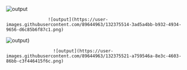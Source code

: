 
![output](https://user-images.githubusercontent.com/89644963/132375508-49331088-9100-4c48-82de-12a9a6c253dd.png)


                    ![output](https://user-images.githubusercontent.com/89644963/132375514-3ad5a4bb-b932-4934-9656-d6c85b6f87c1.png)
                    
                    
                    
![output)](https://user-images.githubusercontent.com/89644963/132375518-6e2f91e3-eae7-4207-a216-92e68ca2c77e.png)



                      ![output](https://user-images.githubusercontent.com/89644963/132375521-a759546a-8e3c-4603-86bb-c3f446415f6c.png)
